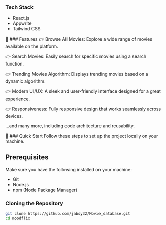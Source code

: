 ### Tech Stack
- React.js
- Appwrite
- Tailwind CSS

🔋 ### Features
👉 Browse All Movies: Explore a wide range of movies available on the platform.

👉 Search Movies: Easily search for specific movies using a search function.

👉 Trending Movies Algorithm: Displays trending movies based on a dynamic algorithm.

👉 Modern UI/UX: A sleek and user-friendly interface designed for a great experience.

👉 Responsiveness: Fully responsive design that works seamlessly across devices.

...and many more, including code architecture and reusability.

🤸 ### Quick Start
Follow these steps to set up the project locally on your machine.

## Prerequisites
Make sure you have the following installed on your machine:
- Git
- Node.js
- npm (Node Package Manager)

### Cloning the Repository
```bash
git clone https://github.com/jabsy32/Movie_database.git
cd moodflix

